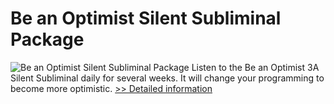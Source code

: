 # Be an Optimist Silent Subliminal Package
![Be an Optimist Silent Subliminal Package](https://mycommerce.akamaized.net/api/pimages/P300785805/BIG/300785805.JPG)
Listen to the Be an Optimist 3A Silent Subliminal daily for several weeks. It will change your programming to become more optimistic.
[>> Detailed information](https://secure.shareit.com/shareit/product.html?productid=300785805&affiliateid=200057808)